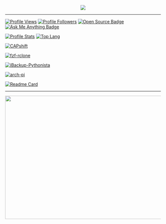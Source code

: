 <div align="center">
	<a href="https://github.com/ConnerWill">
		<img align="center" src="https://bingimages.herokuapp.com/unsplash2" />
	</a>
</div>

---

[![Profile Views](http://views.whatilearened.today/views/github/ConnerWill/views.svg)](https://github.com/ConnerWill)
[![Profile Followers](https://img.shields.io/github/followers/ConnerWill?color=#4CC61E)](https://github.com/ConnerWill)
[![Open Source Badge](https://badges.frapsoft.com/os/v2/open-source.svg)](https://github.com/ConnerWill)
[![Ask Me Anything Badge](https://img.shields.io/badge/Askme-anything-1abc9c.svg)](https://github.com/ConnerWill)

[![Profile Stats](https://github-readme-stats.vercel.app/api?username=ConnerWill&&show_icons=true&theme=tokyonight&line_height=27&v=5)](https://github.com/ConnerWill)
[![Top Lang](https://github-readme-stats.vercel.app/api/top-langs/?username=ConnerWill&langs_count=10&theme=tokyonight&hide=)](https://github.com/ConnerWill)


[![CAPshift](https://github-readme-stats.vercel.app/api/pin/?username=connerwill&repo=CAPshift&theme=tokyonight)](https://github.com/connerwill/capshift)
	
[![fzf-rclone](https://github-readme-stats.vercel.app/api/pin/?username=connerwill&repo=fzf-rclone&theme=tokyonight)](https://github.com/connerwill/fzf-rclone)
	
[![iBackup-Pythonista](https://github-readme-stats.vercel.app/api/pin/?username=connerwill&repo=iBackup-Pythonista&theme=tokyonight)](https://github.com/connerwill/iBackup-Pythonista)
	
[![arch-pi](https://github-readme-stats.vercel.app/api/pin/?username=connerwill&repo=CAPshift&theme=tokyonight)](https://github.com/connerwill/arch-pi)

[![Readme Card](https://github-readme-stats.vercel.app/api/pin/?username=connerwill&repo=CAPshift&theme=tokyonight)](https://github.com/ConnerWill)




	  
---

<div align="center">
    	<img src="https://bingimages.herokuapp.com/unsplash1" width="800" height="400">
</div>



